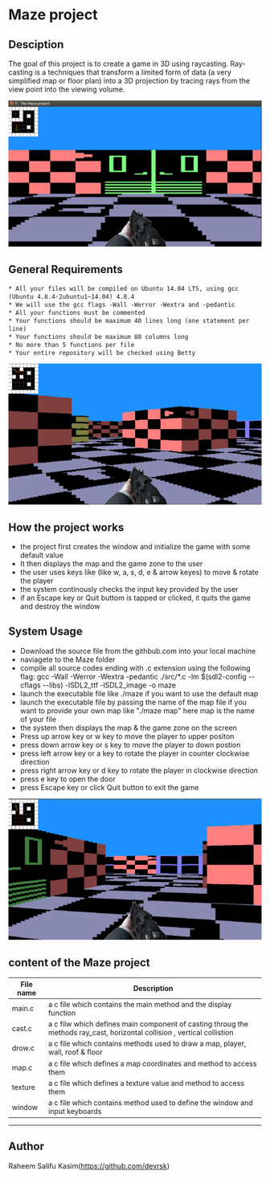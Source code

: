 # Maze project

## Desciption

The goal of this project is to create a game in 3D using raycasting. Ray-casting is a techniques that transform a limited form of data (a very simplified map or floor plan) into a 3D projection by tracing rays from the view point into the viewing volume.

![maze using raycasting](/images/maze1.png)

## General Requirements

    * All your files will be compiled on Ubuntu 14.04 LTS, using gcc (Ubuntu 4.8.4-2ubuntu1~14.04) 4.8.4
    * We will use the gcc flags -Wall -Werror -Wextra and -pedantic
    * All your functions must be commented
    * Your functions should be maximum 40 lines long (one statement per line)
    * Your functions should be maximum 80 columns long
    * No more than 5 functions per file
    * Your entire repository will be checked using Betty

![door_open](/images/maze44.png)

## How the project works
   * the project first creates the window and initialize the game with some default value
   * It then displays the map and the game zone to the user
   * the user uses keys like (like w, a, s, d, e & arrow keyes) to move & rotate the player
   * the system continously checks the input key provided by the user
   * if an Escape key or Quit buttom is tapped or clicked, it quits the game and destroy the window

## System Usage

   * Download the source file from the githbub.com into your local machine
   * naviagete to the Maze folder
   * compile all source codes ending with .c extension using the following flag:
        gcc -Wall -Werror -Wextra -pedantic ./src/*.c -lm $(sdl2-config --cflags --libs) -lSDL2_ttf -lSDL2_image -o maze
   * launch the executable file like ./maze if you want to use the default map
   * launch the executable file by passing the name of the map file if you want to provide your own map like "./maze map"  here map is the name of your file
   * the system then displays the map & the game zone on the screen
   * Press up arrow key or w key to move the player to upper positon
   * press down arrow key or s key to move the player to down postion
   * press left arrow key or a key to rotate the player in counter clockwise direction
   * press right arrow key or d key to rotate the player in clockwise direction
   * press e key to open the door
   * press Escape key or click Quit button to exit the game

![door_open](/images/maze33.png)

## content of the Maze project
| File name       | Description |
---               | ---    |
main.c            | a c file which contains the main method and the display function
cast.c            | a c filw which defines main component of casting throug the methods ray_cast, horizontal collision , vertical collistion
drow.c            | a c file which contains methods used to draw a map, player, wall, roof & floor
map.c             | a c file which defines a map coordinates and method to access them
texture           | a c file which defines a texture value and method to access them
window            | a c file which contains method used to define the window and input keyboards

---


## Author
Raheem Salifu Kasim(https://github.com/devrsk)
